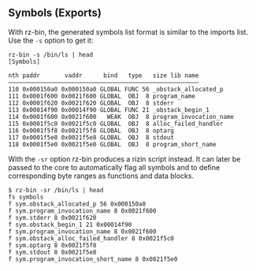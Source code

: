 ## Symbols (Exports)

With rz-bin, the generated symbols list format is similar to the imports list. Use the `-s` option to get it:

```
rz-bin -s /bin/ls | head
[Symbols]

nth paddr       vaddr      bind   type   size lib name
――――――――――――――――――――――――――――――――――――――――――――――――――――――
110 0x000150a0 0x000150a0 GLOBAL FUNC 56 _obstack_allocated_p
111 0x0001f600 0x0021f600 GLOBAL  OBJ  8 program_name
112 0x0001f620 0x0021f620 GLOBAL  OBJ  8 stderr
113 0x00014f90 0x00014f90 GLOBAL FUNC 21 _obstack_begin_1
114 0x0001f600 0x0021f600   WEAK  OBJ  8 program_invocation_name
115 0x0001f5c0 0x0021f5c0 GLOBAL  OBJ  8 alloc_failed_handler
116 0x0001f5f8 0x0021f5f8 GLOBAL  OBJ  8 optarg
117 0x0001f5e8 0x0021f5e8 GLOBAL  OBJ  8 stdout
118 0x0001f5e0 0x0021f5e0 GLOBAL  OBJ  8 program_short_name
```

With the `-sr` option rz-bin produces a rizin script instead. It can later be passed to the core to automatically flag all symbols and to define corresponding byte ranges as functions and data blocks.

```
$ rz-bin -sr /bin/ls | head
fs symbols
f sym.obstack_allocated_p 56 0x000150a0
f sym.program_invocation_name 8 0x0021f600
f sym.stderr 8 0x0021f620
f sym.obstack_begin_1 21 0x00014f90
f sym.program_invocation_name 8 0x0021f600
f sym.obstack_alloc_failed_handler 8 0x0021f5c0
f sym.optarg 8 0x0021f5f8
f sym.stdout 8 0x0021f5e8
f sym.program_invocation_short_name 8 0x0021f5e0
```

